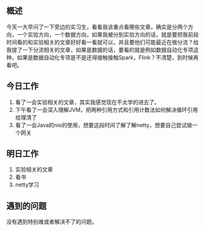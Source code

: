 ## 概述
今天一大早问了一下旁边的实习生，看看我该重点看哪些文章，确实是分两个方向，一个实验方向，一个数据方向，如果我被分到实验方向的话，就是要把我前段时间看的和实验相关的文章好好看一看就可以，并且要他们可能最近在做分流？给我提了一下分流相关的文章，如果是数据的话，要看的就是例如数据自动化专项这种，如果是数据自动化专项是不是还得接触接触Spark，Flink？不清楚，到时候再看吧。

## 今日工作
1. 看了一会实验相关的文章，其实我感觉现在不太学的进去了。
2. 下午看了一会深入理解JVM，把两种引用方式和引用计数法如何解决循环引用给理清了
3. 看了一会Java的nio的使用，想要这段时间了解了解netty，想要自己尝试做一个网关

## 明日工作
1. 实验相关的文章
2. 看书
3. netty学习

## 遇到的问题
没有遇到特别难或者解决不了的问题。